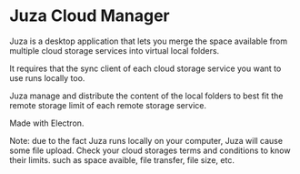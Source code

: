 # Juza Cloud Manager

Juza is a desktop application that lets you merge the space available from multiple cloud storage services into virtual local folders.

It requires that the sync client of each cloud storage service you want to use runs locally too.

Juza manage and distribute the content of the local folders to best fit the remote storage limit of each remote storage service.

Made with Electron.

Note: due to the fact Juza runs locally on your computer, Juza will cause some file upload. Check your cloud storages terms and conditions to know their limits. such as space avaible, file transfer, file size, etc.

